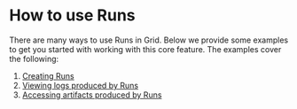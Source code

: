 # How to use Runs
There are many ways to use Runs in Grid. Below we provide some examples to get you started with working with this core feature. The examples cover the following:
1. [Creating Runs](https://docs.grid.ai/runs/creating-runs)
2. [Viewing logs produced by Runs](https://docs.grid.ai/features/runs/viewing-logs)
3. [Accessing artifacts produced by Runs](https://docs.grid.ai/features/runs/artifacts)
